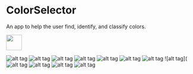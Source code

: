 # ColorSelector
An app to help the user find, identify, and classify colors.

<img height="42" width="42" src="https://raw.githubusercontent.com/dhua20/ColorSelector/master/screenshots/Screenshot_2015-04-25-01-13-37.png"/>

![alt tag](https://raw.githubusercontent.com/dhua20/ColorSelector/master/screenshots/Screenshot_2015-04-25-01-13-37.png)
![alt tag](https://raw.githubusercontent.com/dhua20/ColorSelector/master/screenshots/Screenshot_2015-04-25-01-14-16.png)
![alt tag](https://raw.githubusercontent.com/dhua20/ColorSelector/master/screenshots/Screenshot_2015-04-25-01-14-31.png)
![alt tag](https://raw.githubusercontent.com/dhua20/ColorSelector/master/screenshots/Screenshot_2015-04-25-01-14-46.png)
![alt tag](https://raw.githubusercontent.com/dhua20/ColorSelector/master/screenshots/Screenshot_2015-04-25-01-14-51.png)
![alt tag](https://raw.githubusercontent.com/dhua20/ColorSelector/master/screenshots/Screenshot_2015-04-25-01-14-57.png)
![alt tag](https://raw.githubusercontent.com/dhua20/ColorSelector/master/screenshots/Screenshot_2015-04-25-01-14-57.png)
![alt tag](![alt tag](https://raw.githubusercontent.com/dhua20/ColorSelector/master/screenshots/Screenshot_2015-04-25-01-14-57.png)
![alt tag](https://raw.githubusercontent.com/dhua20/ColorSelector/master/screenshots/Screenshot_2015-04-25-01-15-26.png)
![alt tag](https://raw.githubusercontent.com/dhua20/ColorSelector/master/screenshots/Screenshot_2015-04-25-01-15-38.png)
![alt tag](https://raw.githubusercontent.com/dhua20/ColorSelector/master/screenshots/Screenshot_2015-04-25-01-16-36.png)


